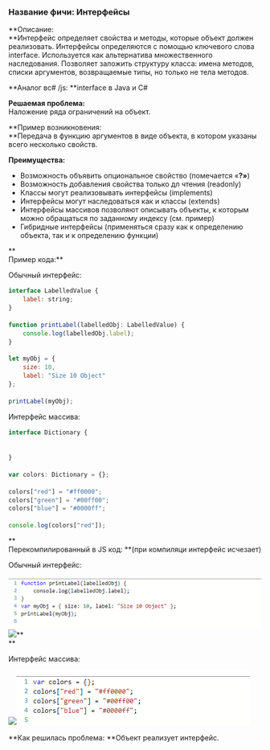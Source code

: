 ### **Название фичи: Интерфейсы**

**Описание:      
**Интерфейс определяет свойства и методы, которые объект должен реализовать. Интерфейсы определяются с помощью ключевого слова interface. Используется как альтернатива множественного наследования. Позволяет заложить структуру класса: имена методов, списки аргументов, возвращаемые типы, но только не тела методов.

**Аналог вc\# /js: **interface в Java и C\#

**Решаемая проблема:**  
Наложение ряда ограничений на объект.

**Пример возникновения:      
**Передача в функцию аргументов в виде объекта, в котором указаны всего несколько свойств.

**Преимущества:**

* Возможность объявить опциональное свойство \(помечается «**?»**\)
* Возможность добавления свойства только дл чтения \(readonly\)
* Классы могут реализовывать интерфейсы \(implements\)
* Интерфейсы могут наследоваться как и классы \(extends\)
* Интерфейсы массивов позволяют описывать объекты, к которым можно обращаться по заданному индексу \(см. пример\)
* Гибридные интерфейсы \(применяться сразу как к определению объекта, так и к определению функции\)

**  
Пример кода:**

Обычный интерфейс:

```js
interface LabelledValue {
	label: string;
}

function printLabel(labelledObj: LabelledValue) {
	console.log(labelledObj.label);
}

let myObj = {
	size: 10,
	label: "Size 10 Object"
};

printLabel(myObj);
```

Интерфейс массива:

```js
interface Dictionary {


}

var colors: Dictionary = {};

colors["red"] = "#ff0000";
colors["green"] = "#00ff00";
colors["blue"] = "#0000ff";

console.log(colors["red"]);
```

**  
 Перекомпилированный в JS код: **\(при компиляци интерфейс исчезает\)

Обычный интерфейс:

![](/assets/simport.png)![](file:///C:\Users\MPCHEL~1\AppData\Local\Temp\msohtmlclip1\01\clip_image001.png)**      
**

Интерфейс массива:

![](file:///C:\Users\MPCHEL~1\AppData\Local\Temp\msohtmlclip1\01\clip_image002.png)![](/assets/i2mport.png)

**Как решилась проблема: **Объект реализует интерфейс.

